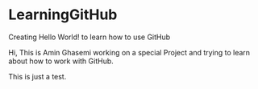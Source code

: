 # LearningGitHub
Creating Hello World! to learn how to use GitHub

Hi, This is Amin Ghasemi working on a special Project and trying to learn about how to work with GitHub. 

This is just a test. 
